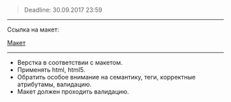 ﻿>Deadline: 
>30.09.2017 23:59

___
Ссылка на макет:

[Макет](https://github.com/StanislauZubovich/UXMiniLab/blob/2017-Q3/designs/html%26css/02_Creative%20One%20Page.psd)
___

- Верстка в соответствии с макетом.
- Применять html, html5.
- Обратить особое внимание на семантику, теги, корректные атрибутамы, валидацию.
- Макет должен проходить валидацию.
